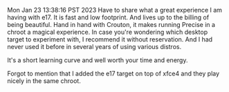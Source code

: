 Mon Jan 23 13:38:16 PST 2023
Have to share what a great experience I am having with e17. It is fast and low footprint. And lives up to the billing of being beautiful. Hand in hand with Crouton, it makes running Precise in a chroot a magical experience. In case you're wondering which desktop target to experiment with, I recommend it without reservation. And I had never used it before in several years of using various distros.

It's a short learning curve and well worth your time and energy.

Forgot to mention that I added the e17 target on top of xfce4 and they play nicely in the same chroot.